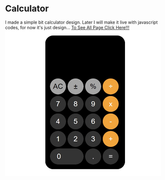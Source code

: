 # Calculator
I made a simple bit calculator design. Later I will make it live with javascript codes, for now it's just design...
[To See All Page Click Here!!!]()
![](https://github.com/MuazV/Calculator/blob/master/Preview.jpg)
